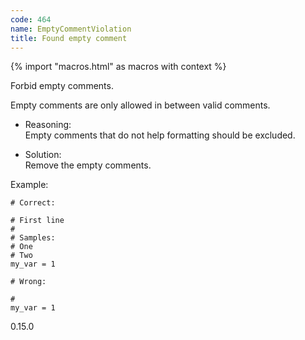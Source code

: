 ```yaml
---
code: 464
name: EmptyCommentViolation
title: Found empty comment
---
```


{% import "macros.html" as macros with context %}

Forbid empty comments.

Empty comments are only allowed in between valid comments.

  - Reasoning:  
    Empty comments that do not help formatting should be excluded.

  - Solution:  
    Remove the empty comments.

Example:

    # Correct:
    
    # First line
    #
    # Samples:
    # One
    # Two
    my_var = 1
    
    # Wrong:
    
    #
    my_var = 1

<div class="versionadded">

0.15.0

</div>